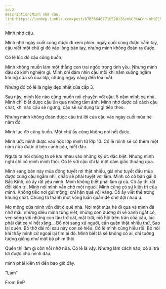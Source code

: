 ```yaml
---
id:2
description:Mình nhớ cậu.
link:https://iambep.tumblr.com/post/676366487716528128/m%C3%ACnh-nh%E1%BB%9B-c%E1%BA%ADu-m%C3%ACnh-nh%E1%BB%9B-ng%C3%A0y-cu%E1%BB%91i-c%C3%B9ng-%C4%91%C6%B0%E1%BB%A3c-%C4%91i
---
```


Mình nhớ cậu.

Mình nhớ ngày cuối cùng được đi xem phim. ngày cuối cùng được cầm tay, cậu
viết một chữ gì đó vào lòng bàn tay, nhưng mình không đoán ra được.

Có lẽ lúc đó cậu cũng buồn.

Mình không muốn làm một thằng con trai ngốc trong tình yêu. Nhưng mình đâu
có kinh nghiệm gì. Mình chỉ dám nhìn cậu mỗi khi nằm xuống ngắm khung cửa
sổ của lớp, những ngày nắng đến lóa mắt.

Nhưng đó có lẽ là ngày đẹp nhất của cấp 3.

Sau này, mình lúc nào cũng muốn nói chuyện với cậu. 5 năm mình xa nhà. Mình
chỉ biết được cậu ổn qua những tấm ảnh. Mình nhớ được cả cách cậu chat,
khi nào cậu sẽ ngưng, cậu sẽ sử dụng từ gì tiếp theo.

Nhưng mình không đoán được câu trả lời của cậu vào ngày cuối mùa hè năm
đó.

Mình lúc đó cũng buồn. Một chữ ấy cũng không nói hết được.

Mình ước mình được vào học lớp mình từ lớp 10. Có lẽ mình sẽ có thêm một
năm nữa được ở bên cạnh cậu, biết đâu.

Người ta nói chúng ta sẽ lưu nhau vào những ký ức đặc biệt. Nhưng mình nghĩ
chỉ có mình mình thôi. Có lẽ với cậu chỉ là một cảm giác thoáng qua.

Mình sang bên này mùa đông tuyết rơi thật nhiều, giá như tuyết đầu mùa được
cùng cậu ngắm nhỉ, chắc sẽ phải tuyệt vời lắm. Mình có cô bạn gái ở Bắc
Kinh, cô ấy rất yêu mình. Mình không biết phải làm gì cả. Cô ấy thì rất
đỗi kiên trì. Mình nói mình vẫn chờ một người. Mình cũng có sự kiên trì
của mình. Không tiếc nơi gửi mộng, chỉ hận quá vội vàng. Cô ấy viết thế
trong khung chat. Chúng ta thành một vòng luẩn quẩn để chờ đợi nhau ư.

Mơ mộng của mình vốn đặt ở quê nhà. Nơi một mùa hè đi qua và mình đã nhớ
mãi: những điều mình từng viết, những con đường đi về xanh ngắt cỏ, ven
sông với những con tàu trở cát, mặt trời, mồ hôi trên trán của cậu, lúc
phải dắt xe vì hết xăng... Bố nói sang xứ người, cần quên thật nhiều thứ.
Sao lại quên. Bố thở dài rồi sau này con sẽ hiểu. Có lẽ mình cũng hiểu rồi.
Bố nói khi thấy mình cứ ngoái lại tìm ai đó. Mình biết là sẽ không có ai,
chỉ tưởng tượng giống như một bộ phim thôi.

Quên thì làm gì còn nỗi nhớ nữa. Có lẽ là vậy. Nhưng làm cách nào, có ai
trả lời được cho mình đâu.

mình phải kiên trì đến bao giờ đây.

"Lam"

From BeP